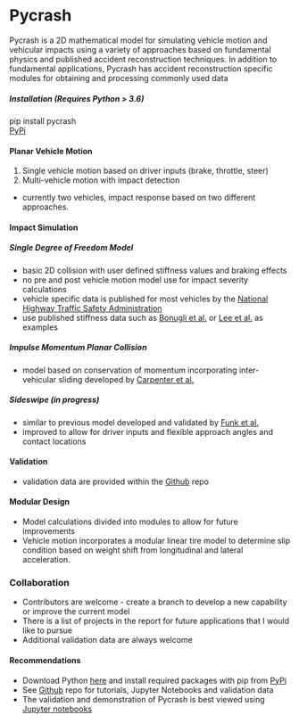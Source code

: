 Pycrash
=

Pycrash is a 2D mathematical model for simulating vehicle motion and vehicular impacts using a variety of 
approaches based on fundamental physics and published accident reconstruction techniques.  In addition to fundamental 
applications, Pycrash has accident reconstruction specific modules for obtaining and processing commonly used data

##### Installation (Requires Python > 3.6)
pip install pycrash   
[PyPi](https://pypi.org/project/pycrash/)

#### Planar Vehicle Motion
1. Single vehicle motion based on driver inputs (brake, throttle, steer)
2. Multi-vehicle motion with impact detection
  - currently two vehicles, impact response based on two different approaches.

#### Impact Simulation
##### Single Degree of Freedom Model
  - basic 2D collision with user defined stiffness values and braking effects
  - no pre and post vehicle motion model use for impact severity calculations
  - vehicle specific data is published for most vehicles by the [National Highway Traffic Safety Administration](https://www-nrd.nhtsa.dot.gov/database/veh/veh.htm)
  - use published stiffness data such as [Bonugli et al.](https://www.sae.org/publications/technical-papers/content/2017-01-1417/) or [Lee et al.](https://www.sae.org/publications/technical-papers/content/2014-01-0351/) as examples  
##### Impulse Momentum Planar Collision  
 - model based on conservation of momentum incorporating inter-vehicular sliding developed by [Carpenter et al.](https://www.sae.org/publications/technical-papers/content/2019-01-0422/)  
##### Sideswipe (*in progress*)  
   - similar to previous model developed and validated by [Funk et al.](https://www.sae.org/publications/technical-papers/content/2004-01-1185/)
   - improved to allow for driver inputs and flexible approach angles and contact locations

#### Validation
  - validation data are provided within the [Github](https://github.com/joe-cormier/pycrash) repo

#### Modular Design
  - Model calculations divided into modules to allow for future improvements
  - Vehicle motion incorporates a modular linear tire model to determine slip condition based on weight shift from longitudinal and lateral acceleration. 

### Collaboration  
  - Contributors are welcome - create a branch to develop a new capability or improve the current model
  - There is a list of projects in the report for future applications that I would like to pursue 
  - Additional validation data are always welcome

#### Recommendations
- Download Python [here](https://www.python.org/) and install required packages with pip from [PyPi](https://pypi.org/) 
- See [Github](https://github.com/joe-cormier/pycrash) repo for tutorials, Jupyter Notebooks and validation data
- The validation and demonstration of Pycrash is best viewed using [Jupyter notebooks](https://jupyter.org/)

